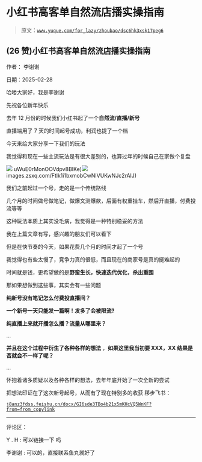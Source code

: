 # 小红书高客单自然流店播实操指南

> 原文：[`www.yuque.com/for_lazy/zhoubao/dsc6hk3xsk17peg6`](https://www.yuque.com/for_lazy/zhoubao/dsc6hk3xsk17peg6)

## (26 赞)小红书高客单自然流店播实操指南

作者： 李谢谢

日期：2025-02-28

哈喽大家好，我是李谢谢

先祝各位新年快乐

去年 12 月份的时候我们小红书起了一个**自然流/直播/新号**

直播端用了 7 天的时间起号成功，利润也提了一个档

今天来给大家分享一下我们的玩法

我觉得和现在一些主流玩法是有很大差别的，也算过年的时候自己在家做个复盘

![](img/FkMwBcr-) uWuE0rMonOOVdpv8BIKe)![](img/article-) images.zsxq.com/Ftlk1i1bxmobCwNIVUKwNJc2rAlJ)

我们之前起过一个号，走的是一个传统路线

几个月的时间做号做笔记，做爆文测爆款，后面有权重挂车，然后开直播，付费投流等等

这种玩法本质上其实没毛病，我觉得是一种特别稳妥的方法

我在上篇文章有写，感兴趣的朋友们可以看下

但是在快节奏的今天，如果花费几个月的时间才起了一个号

我觉得也有些太慢了，竞争力真的很低，而且现在的商家号是真的挺难起的

时间就是钱，更希望做的是**野蛮生长，快速迭代优化，杀出重围**

那如果想做到这些事，其实会有一些问题

**纯新号没有笔记怎么付费投直播间？**

**一个新号一天只能发一篇啊！发多了会被限流?**

**纯直播上来就开播怎么播？流量从哪里来？**

...

**并且在这个过程中衍生了各种各样的想法** ，**如果这里我当初要 XXX，XX 结果是否就会不一样了呢？**

...

怀抱着诸多质疑以及各种各样的想法，去年年底开始了一次全新的尝试

把想法印证在了这次新号起号，从而有了现在特别多的收获 移步飞书：

[`j8anz3fdss.feishu.cn/docx/GI6sde3TBo4b21x5mKHcVQ5WnKF?from=from_copylink`](https://j8anz3fdss.feishu.cn/docx/GI6sde3TBo4b21x5mKHcVQ5WnKF?from=from_copylink)

* * *

评论区：

Y . H : 可以链接一下 吗

李谢谢 : 可以的，直接联系鱼丸就好了